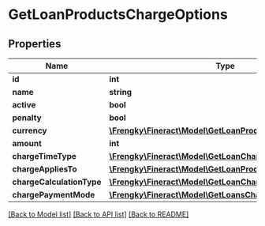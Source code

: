 # GetLoanProductsChargeOptions

## Properties
Name | Type | Description | Notes
------------ | ------------- | ------------- | -------------
**id** | **int** |  | [optional] 
**name** | **string** |  | [optional] 
**active** | **bool** |  | [optional] 
**penalty** | **bool** |  | [optional] 
**currency** | [**\Frengky\Fineract\Model\GetLoanProductsCurrencyOptions**](GetLoanProductsCurrencyOptions.md) |  | [optional] 
**amount** | **int** |  | [optional] 
**chargeTimeType** | [**\Frengky\Fineract\Model\GetLoanChargeTimeType**](GetLoanChargeTimeType.md) |  | [optional] 
**chargeAppliesTo** | [**\Frengky\Fineract\Model\GetLoanProductsChargeAppliesTo**](GetLoanProductsChargeAppliesTo.md) |  | [optional] 
**chargeCalculationType** | [**\Frengky\Fineract\Model\GetLoanChargeCalculationType**](GetLoanChargeCalculationType.md) |  | [optional] 
**chargePaymentMode** | [**\Frengky\Fineract\Model\GetLoansChargePaymentMode**](GetLoansChargePaymentMode.md) |  | [optional] 

[[Back to Model list]](../../README.md#documentation-for-models) [[Back to API list]](../../README.md#documentation-for-api-endpoints) [[Back to README]](../../README.md)

